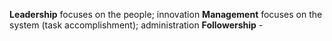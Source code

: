 **Leadership** focuses on the people; innovation
**Management** focuses on the system (task accomplishment); administration
**Followership** - 